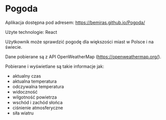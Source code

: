 # Pogoda

Aplikacja dostępna pod adresem: https://bemiras.github.io/Pogoda/

Użyte technologie: React 

Użytkownik może sprawdzić pogodę dla większości miast w Polsce i na świecie.

Dane pobierane są z API OpenWeatherMap (https://openweathermap.org/).

Pobierane i wyświetlane są takie informacje jak:
* aktualny czas
* aktualna temperatura
* odczywalna temperatura
* widoczność
* wilgotność powietrza
* wschód i zachód słońca
* ciśnienie atmosferyczne
* siła wiatru

